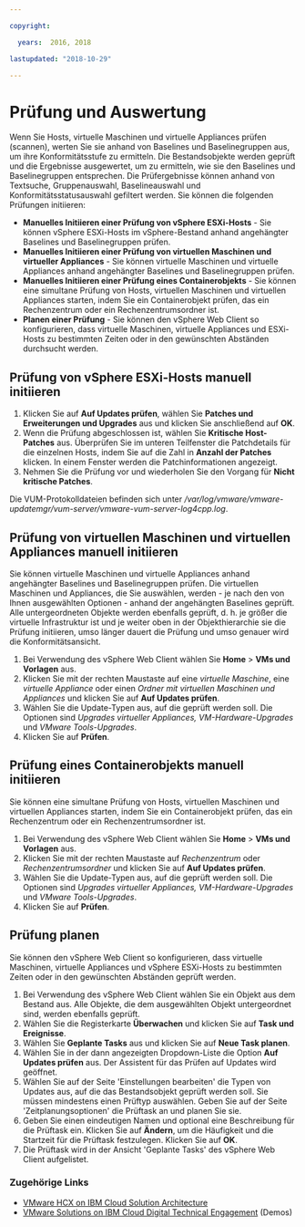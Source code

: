 ```yaml
---

copyright:

  years:  2016, 2018

lastupdated: "2018-10-29"

---
```


# Prüfung und Auswertung

Wenn Sie Hosts, virtuelle Maschinen und virtuelle Appliances prüfen (scannen), werten Sie sie anhand von Baselines und Baselinegruppen aus, um ihre Konformitätsstufe zu ermitteln. Die Bestandsobjekte werden geprüft und die Ergebnisse ausgewertet, um zu ermitteln, wie sie den Baselines und Baselinegruppen entsprechen. Die Prüfergebnisse können anhand von Textsuche, Gruppenauswahl, Baselineauswahl und Konformitätsstatusauswahl gefiltert werden. Sie können die folgenden Prüfungen initiieren:
*	**Manuelles Initiieren einer Prüfung von vSphere ESXi-Hosts** - Sie können vSphere ESXi-Hosts im vSphere-Bestand anhand angehängter Baselines und Baselinegruppen prüfen.
*	**Manuelles Initiieren einer Prüfung von virtuellen Maschinen und virtueller Appliances** - Sie können virtuelle Maschinen und virtuelle Appliances anhand angehängter Baselines und Baselinegruppen prüfen.
*	**Manuelles Initiieren einer Prüfung eines Containerobjekts** - Sie können eine simultane Prüfung von Hosts, virtuellen Maschinen und virtuellen Appliances starten, indem Sie ein Containerobjekt prüfen, das ein Rechenzentrum oder ein Rechenzentrumsordner ist.
*	**Planen einer Prüfung** - Sie können den vSphere Web Client so konfigurieren, dass virtuelle Maschinen, virtuelle Appliances und ESXi-Hosts zu bestimmten Zeiten oder in den gewünschten Abständen durchsucht werden.

## Prüfung von vSphere ESXi-Hosts manuell initiieren

1. Klicken Sie auf **Auf Updates prüfen**, wählen Sie **Patches und Erweiterungen und Upgrades** aus und klicken Sie anschließend auf **OK**.
2. Wenn die Prüfung abgeschlossen ist, wählen Sie **Kritische Host-Patches** aus. Überprüfen Sie im unteren Teilfenster die Patchdetails für die einzelnen Hosts, indem Sie auf die Zahl in **Anzahl der Patches** klicken. In einem Fenster werden die Patchinformationen angezeigt.
3. Nehmen Sie die Prüfung vor und wiederholen Sie den Vorgang für **Nicht kritische Patches**.

  Die VUM-Protokolldateien befinden sich unter _/var/log/vmware/vmware-updatemgr/vum-server/vmware-vum-server-log4cpp.log_.

## Prüfung von virtuellen Maschinen und virtuellen Appliances manuell initiieren

Sie können virtuelle Maschinen und virtuelle Appliances anhand angehängter Baselines und Baselinegruppen prüfen. Die virtuellen Maschinen und Appliances, die Sie auswählen, werden - je nach den von Ihnen ausgewählten Optionen - anhand der angehängten Baselines geprüft. Alle untergeordneten Objekte werden ebenfalls geprüft, d. h. je größer die virtuelle Infrastruktur ist und je weiter oben in der Objekthierarchie sie die Prüfung initiieren, umso länger dauert die Prüfung und umso genauer wird die Konformitätsansicht.

1.	Bei Verwendung des vSphere Web Client wählen Sie **Home** > **VMs und Vorlagen** aus.
2.	Klicken Sie mit der rechten Maustaste auf eine _virtuelle Maschine_, eine _virtuelle Appliance_ oder einen _Ordner mit virtuellen Maschinen und Appliances_ und klicken Sie auf **Auf Updates prüfen**.
3.	Wählen Sie die Update-Typen aus, auf die geprüft werden soll. Die Optionen sind _Upgrades virtueller Appliances, VM-Hardware-Upgrades_ und _VMware Tools-Upgrades_.
4.	Klicken Sie auf **Prüfen**.

##	Prüfung eines Containerobjekts manuell initiieren

Sie können eine simultane Prüfung von Hosts, virtuellen Maschinen und virtuellen Appliances starten, indem Sie ein Containerobjekt prüfen, das ein Rechenzentrum oder ein Rechenzentrumsordner ist.
1.	Bei Verwendung des vSphere Web Client wählen Sie **Home** > **VMs und Vorlagen** aus.
2.	Klicken Sie mit der rechten Maustaste auf _Rechenzentrum_ oder _Rechenzentrumsordner_ und klicken Sie auf **Auf Updates prüfen**.
3.	Wählen Sie die Update-Typen aus, auf die geprüft werden soll. Die Optionen sind _Upgrades virtueller Appliances, VM-Hardware-Upgrades_ und _VMware Tools-Upgrades_.
4.	Klicken Sie auf **Prüfen**.

##	Prüfung planen

Sie können den vSphere Web Client so konfigurieren, dass virtuelle Maschinen, virtuelle Appliances und vSphere ESXi-Hosts zu bestimmten Zeiten oder in den gewünschten Abständen geprüft werden.

1.	Bei Verwendung des vSphere Web Client wählen Sie ein Objekt aus dem Bestand aus. Alle Objekte, die dem ausgewählten Objekt untergeordnet sind, werden ebenfalls geprüft.
2.	Wählen Sie die Registerkarte **Überwachen** und klicken Sie auf **Task und Ereignisse**.
3.	Wählen Sie **Geplante Tasks** aus und klicken Sie auf **Neue Task planen**.
4.	Wählen Sie in der dann angezeigten Dropdown-Liste die Option **Auf Updates prüfen** aus. Der Assistent für das Prüfen auf Updates wird geöffnet.
5.	Wählen Sie auf der Seite 'Einstellungen bearbeiten' die Typen von Updates aus, auf die das Bestandsobjekt geprüft werden soll. Sie müssen mindestens einen Prüftyp auswählen. Geben Sie auf der Seite 'Zeitplanungsoptionen' die Prüftask an und planen Sie sie.
6.	Geben Sie einen eindeutigen Namen und optional eine Beschreibung für die Prüftask ein. Klicken Sie auf **Ändern**, um die Häufigkeit und die Startzeit für die Prüftask festzulegen. Klicken Sie auf **OK**.
7.	Die Prüftask wird in der Ansicht 'Geplante Tasks' des vSphere Web Client aufgelistet.

### Zugehörige Links

* [VMware HCX on IBM Cloud Solution Architecture](https://www.ibm.com/cloud/garage/files/HCX_Architecture_Design.pdf)
* [VMware Solutions on IBM Cloud Digital Technical Engagement](https://ibm-dte.mybluemix.net/ibm-vmware) (Demos)
